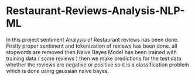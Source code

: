 # Restaurant-Reviews-Analysis-NLP-ML
In this project sentiment Analysis of Restaurant reviews has been done. Firstly proper sentiment and tokenization of reviews has been done. all stopwords are removed then Naive Bayes Model has been trained with training data ( some reviews ) then we make predictions for the test data whether the reviews are negative or positive so it is a classification problem which is done using gaussian naive bayes.
